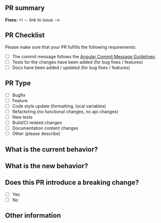 ## PR summary
<!-- please include a brief summary of the changes in this PR -->

**Fixes:** <! -- link to issue -->

## PR Checklist
Please make sure that your PR fulfills the following requirements:
- [ ] The commit message follows the [Angular Commit Message Guidelines](https://github.com/angular/angular/blob/master/CONTRIBUTING.md#-commit-message-guidelines).
- [ ] Tests for the changes have been added (for bug fixes / features)
- [ ] Docs have been added / updated (for bug fixes / features)

## PR Type
<!-- Please check the one that applies to this PR using "x". -->
- [ ] Bugfix
- [ ] Feature
- [ ] Code style update (formatting, local variables)
- [ ] Refactoring (no functional changes, no api changes)
- [ ] New tests
- [ ] Build/CI related changes
- [ ] Documentation content changes
- [ ] Other (please describe)

## What is the current behavior?
<!-- Please describe the current behavior that you are modifying. -->

## What is the new behavior?
<!-- Please describe the new behavior after your change. -->

## Does this PR introduce a breaking change?
- [ ] Yes
- [ ] No

<!-- If this PR contains a breaking change, please describe the impact and migration path for existing applications below. -->

## Other information
<!-- Please add any additional information that would help reviewers evaluate your PR -->
